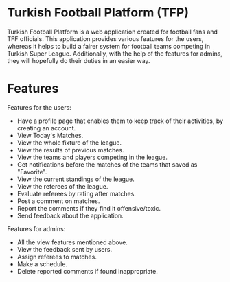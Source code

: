 # Turkish Football Platform (TFP)
Turkish Football Platform is a web application created for football fans and TFF officials. This application provides various features for the users, whereas it helps to build a fairer system for football teams competing in Turkish Super League. Additionally, with the help of the features for admins, they will hopefully do their duties in an easier way. 

# Features
Features for the users:
- Have a profile page that enables them to keep track of their activities, by creating an account.
- View Today's Matches.
- View the whole fixture of the league.
- View the results of previous matches.
- View the teams and players competing in the league.
- Get notifications before the matches of the teams that saved as "Favorite".
- View the current standings of the league.
- View the referees of the league.
- Evaluate referees by rating after matches.
- Post a comment on matches.
- Report the comments if they find it offensive/toxic.
- Send feedback about the application.

Features for admins:
- All the view features mentioned above.
- View the feedback sent by users.
- Assign referees to matches.
- Make a schedule.
- Delete reported comments if found inappropriate.
